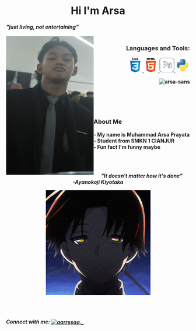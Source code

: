 <div> 
<h1 align="center">Hi I'm Arsa</h1>
<i><b>"just living, not entertaining"<b/></i>
<br>
<br>
<img align="left" src="Sans.jpg" width="240" height="380">
<h3 align="right">Languages and Tools:</h3>
<p align="right"> <a href="https://www.w3schools.com/css/" target="_blank" rel="noreferrer"> <img src="https://raw.githubusercontent.com/devicons/devicon/master/icons/css3/css3-original-wordmark.svg" alt="css3" width="40" height="40"/> </a> <a href="https://www.w3.org/html/" target="_blank" rel="noreferrer"> <img src="https://raw.githubusercontent.com/devicons/devicon/master/icons/html5/html5-original-wordmark.svg" alt="html5" width="40" height="40"/> </a> <a href="https://www.photoshop.com/en" target="_blank" rel="noreferrer"> <img src="https://raw.githubusercontent.com/devicons/devicon/master/icons/photoshop/photoshop-line.svg" alt="photoshop" width="40" height="40"/> </a> <a href="https://www.python.org" target="_blank" rel="noreferrer"> <img src="https://raw.githubusercontent.com/devicons/devicon/master/icons/python/python-original.svg" alt="python" width="40" height="40"/> </a> </p>
<p><img align="right" src="https://github-readme-stats.vercel.app/api/top-langs?username=arsa-sans&show_icons=true&locale=en&layout=compact" alt="arsa-sans" /></p>
<br>
<br>
<br>
<br>
<br>
<h3 align="left">About Me</h3>
<p align="left">
- My name is Muhammad Arsa Prayata
  <br>
- Student from SMKN 1 CIANJUR
  <br>
- Fun fact I'm funny <b>maybe</b>
</p>
<br>
<br>
<p align="center"><i>"It doesn't matter how it's done"<br>-Ayanokoji Kiyotaka</i></p>
<p align="center"> <img src="ayano.gif"/></p>
<br>
<br>
<footer>
<p align="left">
<i>Connect with me: <a href="https://instagram.com/aarrssaa._" target="blank"><img align="center" src="https://raw.githubusercontent.com/rahuldkjain/github-profile-readme-generator/master/src/images/icons/Social/instagram.svg" alt="aarrssaa._" height="30" width="40" /></a>
</i></p>
</footer>
</div>
